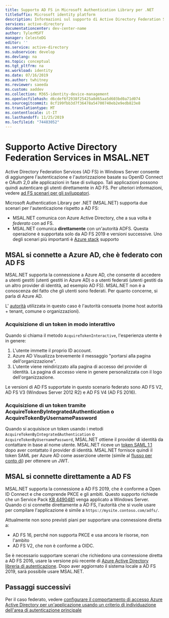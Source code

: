 ```yaml
---
title: Supporto AD FS in Microsoft Authentication Library per .NET
titleSuffix: Microsoft identity platform
description: Informazioni sul supporto di Active Directory Federation Services (AD FS) in Microsoft Authentication Library per .NET (MSAL.NET).
services: active-directory
documentationcenter: dev-center-name
author: TylerMSFT
manager: CelesteDG
editor: ''
ms.service: active-directory
ms.subservice: develop
ms.devlang: na
ms.topic: conceptual
ms.tgt_pltfrm: na
ms.workload: identity
ms.date: 07/16/2019
ms.author: twhitney
ms.reviewer: saeeda
ms.custom: aaddev
ms.collection: M365-identity-device-management
ms.openlocfilehash: d6cdef6f2938f25425a8d65aa5d603bd0a71d074
ms.sourcegitcommit: 8cf199fbb3d7f36478a54700740eb2e9edb823e8
ms.translationtype: MT
ms.contentlocale: it-IT
ms.lasthandoff: 11/25/2019
ms.locfileid: "74483052"
---
```

# <a name="active-directory-federation-services-support-in-msalnet"></a>Supporto Active Directory Federation Services in MSAL.NET
Active Directory Federation Services (AD FS) in Windows Server consente di aggiungere l'autenticazione e l'autorizzazione basate su OpenID Connect e OAuth 2,0 alle applicazioni in fase di sviluppo. Tali applicazioni possono quindi autenticare gli utenti direttamente in AD FS. Per ulteriori informazioni, vedere [ad FS scenari per gli sviluppatori](/windows-server/identity/ad-fs/overview/ad-fs-openid-connect-oauth-flows-scenarios).

Microsoft Authentication Library per .NET (MSAL.NET) supporta due scenari per l'autenticazione rispetto a AD FS:

- MSAL.NET comunica con Azure Active Directory, che a sua volta è *federato* con ad FS.
- MSAL.NET comunica **direttamente** con un'autorità ADFS. Questa operazione è supportata solo da AD FS 2019 e versioni successive. Uno degli scenari più importanti è [Azure stack](https://azure.microsoft.com/overview/azure-stack/) supporto


## <a name="msal-connects-to-azure-ad-which-is-federated-with-ad-fs"></a>MSAL si connette a Azure AD, che è federato con AD FS
MSAL.NET supporta la connessione a Azure AD, che consente di accedere a utenti gestiti (utenti gestiti in Azure AD) o a utenti federati (utenti gestiti da un altro provider di identità, ad esempio AD FS). MSAL.NET non è a conoscenza del fatto che gli utenti sono federati. Per quanto concerne, si parla di Azure AD.

L' [autorità](msal-client-application-configuration.md#authority) utilizzata in questo caso è l'autorità consueta (nome host autorità + tenant, comune o organizzazioni).

### <a name="acquiring-a-token-interactively"></a>Acquisizione di un token in modo interattivo
Quando si chiama il metodo `AcquireTokenInteractive`, l'esperienza utente è in genere:

1. L'utente immette il proprio ID account.
2. Azure AD Visualizza brevemente il messaggio "portarsi alla pagina dell'organizzazione".
3. L'utente viene reindirizzato alla pagina di accesso del provider di identità. La pagina di accesso viene in genere personalizzata con il logo dell'organizzazione.

Le versioni di AD FS supportate in questo scenario federato sono AD FS V2, AD FS V3 (Windows Server 2012 R2) e AD FS V4 (AD FS 2016).

### <a name="acquiring-a-token-using-acquiretokenbyintegratedauthentication-or-acquiretokenbyusernamepassword"></a>Acquisizione di un token tramite AcquireTokenByIntegratedAuthentication o AcquireTokenByUsernamePassword
Quando si acquisisce un token usando i metodi `AcquireTokenByIntegratedAuthentication` o `AcquireTokenByUsernamePassword`, MSAL.NET ottiene il provider di identità da contattare in base al nome utente.  MSAL.NET riceve un [token SAML 1,1](reference-saml-tokens.md) dopo aver contattato il provider di identità.  MSAL.NET fornisce quindi il token SAML per Azure AD come asserzione utente (simile al [flusso per conto di](msal-authentication-flows.md#on-behalf-of)) per ottenere un JWT.

## <a name="msal-connects-directly-to-ad-fs"></a>MSAL si connette direttamente a AD FS
MSAL.NET supporta la connessione a AD FS 2019, che è conforme a Open ID Connect e che comprende PKCE e gli ambiti. Questo supporto richiede che un Service Pack [KB 4490481](https://support.microsoft.com/en-us/help/4490481/windows-10-update-kb4490481) venga applicato a Windows Server. Quando ci si connette direttamente a AD FS, l'autorità che si vuole usare per compilare l'applicazione è simile a `https://mysite.contoso.com/adfs/`.

Attualmente non sono previsti piani per supportare una connessione diretta a:

- AD FS 16, perché non supporta PKCE e usa ancora le risorse, non l'ambito
- AD FS V2, che non è conforme a OIDC.

 Se è necessario supportare scenari che richiedono una connessione diretta a AD FS 2016, usare la versione più recente di [Azure Active Directory libreria di autenticazione](active-directory-authentication-libraries.md#microsoft-supported-client-libraries). Dopo aver aggiornato il sistema locale a AD FS 2019, sarà possibile usare MSAL.NET.

## <a name="next-steps"></a>Passaggi successivi

Per il caso federato, vedere [configurare il comportamento di accesso Azure Active Directory per un'applicazione usando un criterio di individuazione dell'area di autenticazione principale](https://docs.microsoft.com/azure/active-directory/manage-apps/configure-authentication-for-federated-users-portal)
